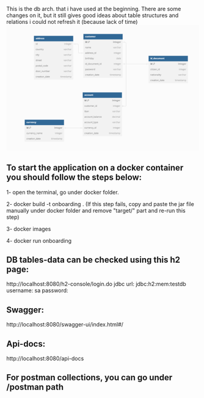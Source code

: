  This is the db arch. that i have used at the beginning. 
 There are some changes on it, but it still gives good ideas about table structures and relations
 i could not refresh it (because lack of time)
![img.png](img.png)

## To start the application on a docker container you should follow the steps below:

1- open the terminal, go under docker folder.

2- docker build -t onboarding .
(If this step fails, copy and paste the jar file manually under docker folder and remove "target/" part and re-run this step)

3- docker images

4- docker run onboarding

## DB tables-data can be checked using this h2 page:
http://localhost:8080/h2-console/login.do
jdbc url: jdbc:h2:mem:testdb
username: sa
password: 

## Swagger:
http://localhost:8080/swagger-ui/index.html#/

## Api-docs:
http://localhost:8080/api-docs

## For postman collections, you can go under /postman path